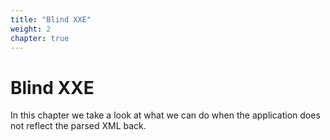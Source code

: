 ```yaml
---
title: "Blind XXE"
weight: 2
chapter: true
---
```


# Blind XXE

In this chapter we take a look at what we can do when the application does not reflect the parsed XML back.
